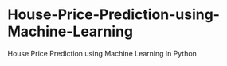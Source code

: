 # House-Price-Prediction-using-Machine-Learning
House Price Prediction using Machine Learning in Python
